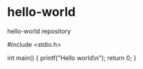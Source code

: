 # hello-world
hello-world repository

#include <stdio.h>
 
int main()
{
  printf("Hello world\n");
  return 0;
}
